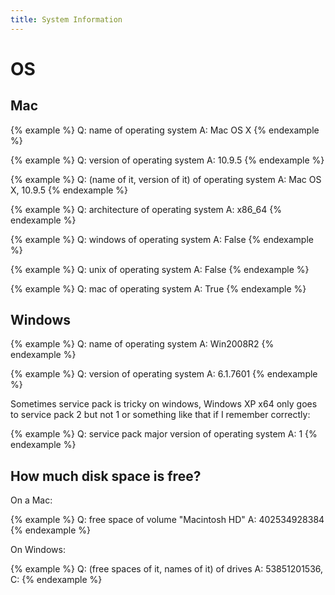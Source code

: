```yaml
---
title: System Information
---
```


# OS

## Mac

{% example %}
Q: name of operating system
A: Mac OS X
{% endexample %}

{% example %}
Q: version of operating system
A: 10.9.5
{% endexample %}

{% example %}
Q: (name of it, version of it) of operating system
A: Mac OS X, 10.9.5
{% endexample %}

{% example %}
Q: architecture of operating system
A: x86_64
{% endexample %}

{% example %}
Q: windows of operating system
A: False
{% endexample %}

{% example %}
Q: unix of operating system
A: False
{% endexample %}

{% example %}
Q: mac of operating system
A: True
{% endexample %}

## Windows

{% example %}
Q: name of operating system
A: Win2008R2
{% endexample %}

{% example %}
Q: version of operating system
A: 6.1.7601
{% endexample %}

Sometimes service pack is tricky on windows, Windows XP x64 only goes to service
pack 2 but not 1  or something like that if I remember correctly:

{% example %}
Q: service pack major version of operating system
A: 1
{% endexample %}

## How much disk space is free?

On a Mac:

{% example %}
Q: free space of volume "Macintosh HD"
A: 402534928384
{% endexample %}

On Windows:

{% example %}
Q: (free spaces of it, names of it) of drives
A: 53851201536, C:
{% endexample %}
